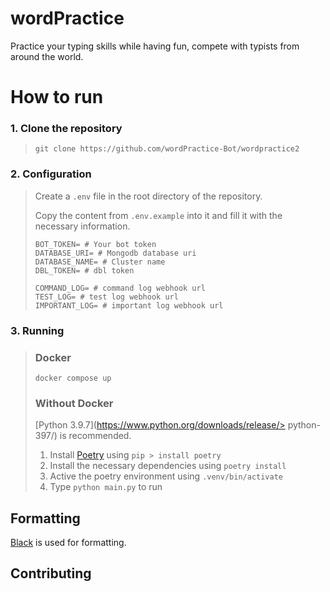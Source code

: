# wordPractice

Practice your typing skills while having fun, compete with typists from around the world.

# How to run

### 1. Clone the repository

> `git clone https://github.com/wordPractice-Bot/wordpractice2`

### 2. Configuration

> Create a `.env` file in the root directory of the repository.
>
> Copy the content from `.env.example` into it and fill it with the necessary information.
>
> ```
> BOT_TOKEN= # Your bot token
> DATABASE_URI= # Mongodb database uri
> DATABASE_NAME= # Cluster name
> DBL_TOKEN= # dbl token
>
> COMMAND_LOG= # command log webhook url
> TEST_LOG= # test log webhook url
> IMPORTANT_LOG= # important log webhook url
> ```

### 3. Running

> ### Docker
>
> `docker compose up`
>
> ### Without Docker
>
> [Python 3.9.7](https://www.python.org/downloads/release/> python-397/) is recommended.
>
> 1. Install [Poetry](https://python-poetry.org/) using `pip > install poetry`
> 2. Install the necessary dependencies using `poetry install`
> 3. Active the poetry environment using `.venv/bin/activate`
> 4. Type `python main.py` to run

## Formatting

[Black](https://github.com/psf/black) is used for formatting.

## Contributing

